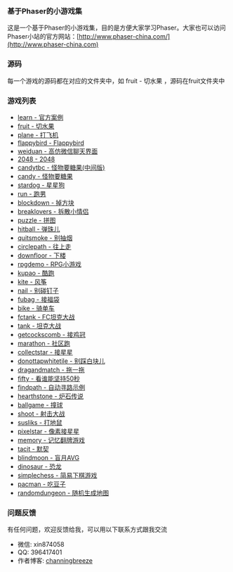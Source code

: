### 基于Phaser的小游戏集
这是一个基于Phaser的小游戏集，目的是方便大家学习Phaser。大家也可以访问Phaser小站的官方网站：[http://www.phaser-china.com/](http://www.phaser-china.com) 

### 源码
每一个游戏的源码都在对应的文件夹中，如 fruit - 切水果 ，源码在fruit文件夹中

### 游戏列表
* [learn - 官方案例](http://game.webxinxin.com/learn/exam8.html)
* [fruit - 切水果](http://game.webxinxin.com/fruit/)
* [plane - 打飞机](http://game.webxinxin.com/plane/)
* [flappybird - Flappybird](http://game.webxinxin.com/flappybird/)
* [weiduan - 高仿微信聊天界面](http://game.webxinxin.com/?game=weiduan&id=1)
* [2048 - 2048](http://game.webxinxin.com/2048)
* [candytbc - 怪物要糖果(中间版)](http://game.webxinxin.com/candytbc)
* [candy - 怪物要糖果](http://game.webxinxin.com/candy)
* [stardog - 星星狗](http://game.webxinxin.com/stardog)
* [run - 跑男](http://game.webxinxin.com/run)
* [blockdown - 掉方块](http://game.webxinxin.com/blockdown)
* [breaklovers - 拆散小情侣](http://game.webxinxin.com/breaklovers)
* [puzzle - 拼图](http://game.webxinxin.com/puzzle)
* [hitball - 弹珠儿](http://game.webxinxin.com/hitball)
* [quitsmoke - 别抽烟](http://game.webxinxin.com/quitsmoke)
* [circlepath - 往上走](http://game.webxinxin.com/circlepath)
* [downfloor - 下楼](http://game.webxinxin.com/downfloor)
* [rpgdemo - RPG小游戏](http://game.webxinxin.com/rpgdemo)
* [kupao - 酷跑](http://game.webxinxin.com/kupao)
* [kite - 风筝](http://game.webxinxin.com/kite)
* [nail - 别碰钉子](http://game.webxinxin.com/nail)
* [fubag - 接福袋](http://game.webxinxin.com/fubag)
* [bike - 骑单车](http://game.webxinxin.com/bike)
* [fctank - FC坦克大战](http://game.webxinxin.com/fctank)
* [tank - 坦克大战](http://game.webxinxin.com/tank)
* [getcockscomb - 接鸡冠](http://game.webxinxin.com/getcockscomb)
* [marathon - 社区跑](http://game.webxinxin.com/marathon)
* [collectstar - 接星星](http://game.webxinxin.com/collectstar)
* [donottapwhitetile - 别踩白块儿](http://game.webxinxin.com/donottapwhitetile)
* [dragandmatch - 拖一拖](http://game.webxinxin.com/dragandmatch)
* [fifty - 看谁能坚持50秒](http://game.webxinxin.com/fifty)
* [findpath - 自动寻路示例](http://game.webxinxin.com/findpath)
* [hearthstone - 炉石传说](http://game.webxinxin.com/hearthstone)
* [ballgame - 撞球](http://game.webxinxin.com/ballgame)
* [shoot - 射击大战](http://game.webxinxin.com/shoot)
* [susliks - 打地鼠](http://game.webxinxin.com/susliks)
* [pixelstar - 像素接星星](http://game.webxinxin.com/pixelstar)
* [memory - 记忆翻牌游戏](http://game.webxinxin.com/memory)
* [tacit - 默契](http://game.webxinxin.com/tacit)
* [blindmoon - 盲月AVG](http://game.webxinxin.com/blindmoon)
* [dinosaur - 恐龙](http://game.webxinxin.com/dinosaur)
* [simplechess - 简易下棋游戏](http://game.webxinxin.com/simplechess)
* [pacman - 吃豆子](http://game.webxinxin.com/pacman)
* [randomdungeon - 随机生成地图](http://game.webxinxin.com/randomdungeon)

### 问题反馈
有任何问题，欢迎反馈给我，可以用以下联系方式跟我交流

* 微信: xin874058
* QQ: 396417401
* 作者博客: [channingbreeze](http://www.channingbreeze.com/)
